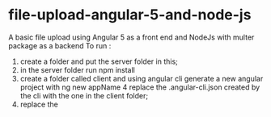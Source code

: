 # file-upload-angular-5-and-node-js
A basic file upload using Angular 5 as a front end and NodeJs with multer package as a backend
To run :
1. create a folder and put the server folder in this;
2. in the server folder run npm install
3. create a folder called client and using angular cli generate a new angular project with ng new appName
4 replace the .angular-cli.json created by the cli with the one in the client folder;
5. replace the 
